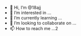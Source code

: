 - 👋 Hi, I’m @18ajj
- 👀 I’m interested in ...
- 🌱 I’m currently learning ...
- 💞️ I’m looking to collaborate on ...
- 📫 How to reach me ...2


<!---
18ajj/18ajj is a ✨ special ✨ repository because its `README.md` (this file) appears on your GitHub profile.
You can click the Preview link to take a look at your changes.
--->
